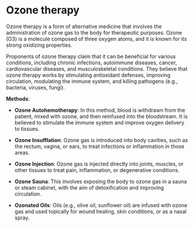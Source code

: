 # Ozone therapy

Ozone therapy is a form of alternative medicine that involves the administration of ozone gas to the body for therapeutic purposes. Ozone (O3) is a molecule composed of three oxygen atoms, and it is known for its strong oxidizing properties.

Proponents of ozone therapy claim that it can be beneficial for various conditions, including chronic infections, autoimmune diseases, cancer, cardiovascular diseases, and musculoskeletal conditions. They believe that ozone therapy works by stimulating antioxidant defenses, improving circulation, modulating the immune system, and killing pathogens (e.g., bacteria, viruses, fungi).

**Methods**:

* **Ozone Autohemotherapy**: In this method, blood is withdrawn from the patient, mixed with ozone, and then reinfused into the bloodstream. It is believed to stimulate the immune system and improve oxygen delivery to tissues.

* **Ozone Insufflation**: Ozone gas is introduced into body cavities, such as the rectum, vagina, or ears, to treat infections or inflammation in those areas.

* **Ozone Injection**: Ozone gas is injected directly into joints, muscles, or other tissues to treat pain, inflammation, or degenerative conditions.

* **Ozone Sauna**: This involves exposing the body to ozone gas in a sauna or steam cabinet, with the aim of detoxification and improving circulation.

* **Ozonated Oils**: Oils (e.g., olive oil, sunflower oil) are infused with ozone gas and used topically for wound healing, skin conditions, or as a nasal spray.

